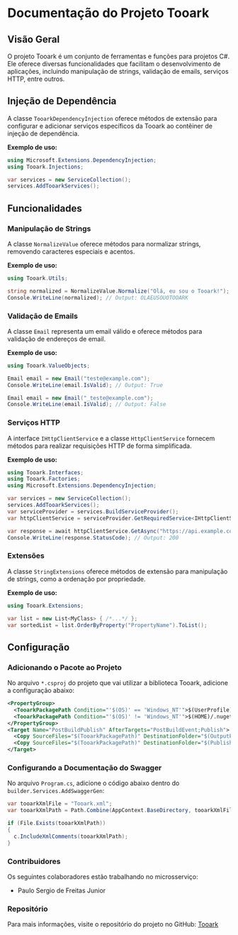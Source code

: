 # Documentação do Projeto Tooark

## Visão Geral

O projeto Tooark é um conjunto de ferramentas e funções para projetos C#. Ele oferece diversas funcionalidades que facilitam o desenvolvimento de aplicações, incluindo manipulação de strings, validação de emails, serviços HTTP, entre outros.

## Injeção de Dependência

A classe `TooarkDependencyInjection` oferece métodos de extensão para configurar e adicionar serviços específicos da Tooark ao contêiner de injeção de dependência.

**Exemplo de uso:**

```csharp
using Microsoft.Extensions.DependencyInjection;
using Tooark.Injections;

var services = new ServiceCollection();
services.AddTooarkServices();
```

## Funcionalidades

### Manipulação de Strings

A classe `NormalizeValue` oferece métodos para normalizar strings, removendo caracteres especiais e acentos.

**Exemplo de uso:**

```csharp
using Tooark.Utils;

string normalized = NormalizeValue.Normalize("Olá, eu sou o Tooark!");
Console.WriteLine(normalized); // Output: OLAEUSOUOTOOARK
```

### Validação de Emails

A classe `Email` representa um email válido e oferece métodos para validação de endereços de email.

**Exemplo de uso:**

```csharp
using Tooark.ValueObjects;

Email email = new Email("teste@example.com");
Console.WriteLine(email.IsValid); // Output: True

Email email = new Email("_teste@example.com");
Console.WriteLine(email.IsValid); // Output: False
```

### Serviços HTTP

A interface `IHttpClientService` e a classe `HttpClientService` fornecem métodos para realizar requisições HTTP de forma simplificada.

**Exemplo de uso:**

```csharp
using Tooark.Interfaces;
using Tooark.Factories;
using Microsoft.Extensions.DependencyInjection;

var services = new ServiceCollection();
services.AddTooarkServices();
var serviceProvider = services.BuildServiceProvider();
var httpClientService = serviceProvider.GetRequiredService<IHttpClientService>();

var response = await httpClientService.GetAsync("https://api.example.com/data");
Console.WriteLine(response.StatusCode); // Output: 200
```

### Extensões

A classe `StringExtensions` oferece métodos de extensão para manipulação de strings, como a ordenação por propriedade.

**Exemplo de uso:**

```csharp
using Tooark.Extensions;

var list = new List<MyClass> { /*...*/ };
var sortedList = list.OrderByProperty("PropertyName").ToList();
```

## Configuração

### Adicionando o Pacote ao Projeto

No arquivo `*.csproj` do projeto que vai utilizar a biblioteca Tooark, adicione a configuração abaixo:

```xml
<PropertyGroup>
  <TooarkPackagePath Condition="'$(OS)' == 'Windows_NT'">$(UserProfile)\.nuget\packages\tooark\[version-using-tooark]\lib\[version-dotnet-tooark]\Tooark.xml</TooarkPackagePath>
  <TooarkPackagePath Condition="'$(OS)' != 'Windows_NT'">$(HOME)/.nuget/packages/tooark/[version-using-tooark]/lib/[version-dotnet-tooark]/Tooark.xml</TooarkPackagePath>
</PropertyGroup>
<Target Name="PostBuildPublish" AfterTargets="PostBuildEvent;Publish">
  <Copy SourceFiles="$(TooarkPackagePath)" DestinationFolder="$(OutputPath)" Condition="Exists('$(TooarkPackagePath)')" />
  <Copy SourceFiles="$(TooarkPackagePath)" DestinationFolder="$(PublishDir)" Condition="Exists('$(TooarkPackagePath)')" />
</Target>
```

### Configurando a Documentação do Swagger

No arquivo `Program.cs`, adicione o código abaixo dentro do `builder.Services.AddSwaggerGen`:

```csharp
var tooarkXmlFile = "Tooark.xml";
var tooarkXmlPath = Path.Combine(AppContext.BaseDirectory, tooarkXmlFile);

if (File.Exists(tooarkXmlPath))
{
  c.IncludeXmlComments(tooarkXmlPath);
}
```

### Contribuidores

Os seguintes colaboradores estão trabalhando no microsserviço:

- Paulo Sergio de Freitas Junior

### Repositório

Para mais informações, visite o repositório do projeto no GitHub: [Tooark](https://github.com/Grupo-Jacto/tooark)

